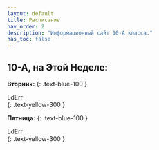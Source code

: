 ```yaml
---
layout: default
title: Расписание
nav_order: 2
description: "Информационный сайт 10-А класса."
has_toc: false
---
```


## 10-A, на Этой Неделе:

**Вторник:** 
{: .text-blue-100 }
<div id="Tue">LdErr</div>
{: .text-yellow-300 }

**Пятница:** 
{: .text-blue-100 }
<div id="Fri">LdErr</div>
{: .text-yellow-300 }

<script>
	function getMonday(d) {
		var diff = d.getDate() - d.getDay() + (d.getDay() === 0 ? -6 : 1);
		return new Date(d.setDate(diff)).getDate();
	}
	var mon = getMonday(new Date());
	var tue = mon % 2 == 0? "Всемирная История" : "Захист";
	var fri = mon % 2 == 0? "География" : "Химия";
	document.getElementById("Tue").innerHTML = tue;
	document.getElementById("Fri").innerHTML = fri;
</script>

